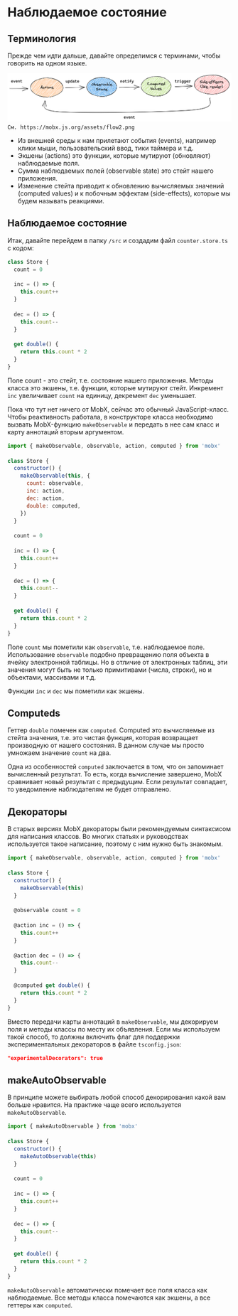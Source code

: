 # Наблюдаемое состояние

## Терминология

Прежде чем идти дальше, давайте определимся с терминами, чтобы говорить на одном языке.

![MobX Principles](/static/flow.png)
`См. https://mobx.js.org/assets/flow2.png`

- Из внешней среды к нам прилетают события (events), например клики мыши, пользовательский ввод, тики таймера и т.д.
- Экшены (actions) это функции, которые мутируют (обновляют) наблюдаемые поля.
- Сумма наблюдаемых полей (observable state) это стейт нашего приложения.
- Изменение стейта приводит к обновлению вычисляемых значений (computed values) и к побочным эффектам (side-effects), которые мы будем называть реакциями.

## Наблюдаемое состояние

Итак, давайте перейдем в папку `/src` и создадим файл `counter.store.ts` с кодом:

```js
class Store {
  count = 0

  inc = () => {
    this.count++
  }

  dec = () => {
    this.count--
  }

  get double() {
    return this.count * 2
  }
}
```

Поле count - это стейт, т.е. состояние нашего приложения. Методы класса это экшены, т.е. функции, которые мутируют стейт. Инкремент `inc` увеличивает `count` на единицу, декремент `dec` уменьшает.

Пока что тут нет ничего от MobX, сейчас это обычный JavaScript-класс. Чтобы реактивность работала, в конструкторе класса необходимо вызвать MobX-функцию `makeObservable` и передать в нее сам класс и карту аннотаций вторым аргументом.

```js
import { makeObservable, observable, action, computed } from 'mobx'

class Store {
  constructor() {
    makeObservable(this, {
      count: observable,
      inc: action,
      dec: action,
      double: computed,
    })
  }

  count = 0

  inc = () => {
    this.count++
  }

  dec = () => {
    this.count--
  }

  get double() {
    return this.count * 2
  }
}
```

Поле `count` мы пометили как `observable`, т.е. наблюдаемое поле. Использование `observable` подобно превращению поля объекта в ячейку электронной таблицы. Но в отличие от электронных таблиц, эти значения могут быть не только примитивами (числа, строки), но и объектами, массивами и т.д.

Функции `inc` и `dec` мы пометили как экшены.

## Computeds

Геттер `double` помечен как `computed`. Computed это вычисляемые из стейта значения, т.е. это чистая функция, которая возвращает производную от нашего состояния. В данном случае мы просто умножаем значение `count` на два.

Одна из особенностей `computed` заключается в том, что он запоминает вычисленный результат. То есть, когда вычисление завершено, MobX сравнивает новый результат с предыдущим. Если результат совпадает, то уведомление наблюдателям не будет отправлено.

## Декораторы

В старых версиях MobX декораторы были рекомендуемым синтаксисом для написания классов. Во многих статьях и руководствах используется такое написание, поэтому с ним нужно быть знакомым.

```js
import { makeObservable, observable, action, computed } from 'mobx'

class Store {
  constructor() {
    makeObservable(this)
  }

  @observable count = 0

  @action inc = () => {
    this.count++
  }

  @action dec = () => {
    this.count--
  }

  @computed get double() {
    return this.count * 2
  }
}
```

Вместо передачи карты аннотаций в `makeObservable`, мы декорируем поля и методы классы по месту их объявления. Если мы используем такой способ, то должны включить флаг для поддержки экспериментальных декораторов в файле `tsconfig.json`:

```json
"experimentalDecorators": true
```

## makeAutoObservable

В принципе можете выбирать любой способ декорирования какой вам больше нравится. На практике чаще всего используется `makeAutoObservable`.

```js
import { makeAutoObservable } from 'mobx'

class Store {
  constructor() {
    makeAutoObservable(this)
  }

  count = 0

  inc = () => {
    this.count++
  }

  dec = () => {
    this.count--
  }

  get double() {
    return this.count * 2
  }
}
```

`makeAutoObservable` автоматически помечает все поля класса как наблюдаемые. Все методы класса помечаются как экшены, а все геттеры как `computed`.
